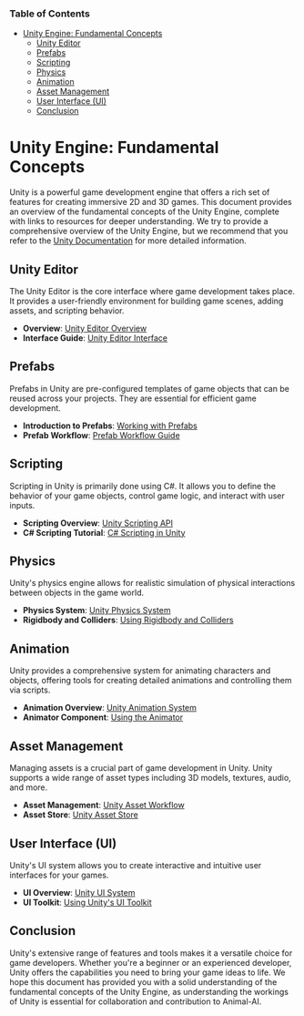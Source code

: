 ### Table of Contents
- [Unity Engine: Fundamental Concepts](#Unity-Engine:-Fundamental-Concepts)
  - [Unity Editor](#Unity-Editor)
  - [Prefabs](#Prefabs)
  - [Scripting](#Scripting)
  - [Physics](#Physics)
  - [Animation](#Animation)
  - [Asset Management](#Asset-Management)
  - [User Interface (UI)](#User-Interface-(UI))
  - [Conclusion](#Conclusion)


# Unity Engine: Fundamental Concepts

Unity is a powerful game development engine that offers a rich set of features for creating immersive 2D and 3D games. This document provides an overview of the fundamental concepts of the Unity Engine, complete with links to resources for deeper understanding. We try to provide a comprehensive overview of the Unity Engine, but we recommend that you refer to the [Unity Documentation](https://docs.unity3d.com/Manual/index.html) for more detailed information. 

## Unity Editor

The Unity Editor is the core interface where game development takes place. It provides a user-friendly environment for building game scenes, adding assets, and scripting behavior.

- **Overview**: [Unity Editor Overview](https://docs.unity3d.com/Manual/UsingTheEditor.html)
- **Interface Guide**: [Unity Editor Interface](https://learn.unity.com/tutorial/unity-editor-interface-overview)

## Prefabs

Prefabs in Unity are pre-configured templates of game objects that can be reused across your projects. They are essential for efficient game development.

- **Introduction to Prefabs**: [Working with Prefabs](https://docs.unity3d.com/Manual/Prefabs.html)
- **Prefab Workflow**: [Prefab Workflow Guide](https://learn.unity.com/tutorial/introduction-to-prefabs)

## Scripting

Scripting in Unity is primarily done using C#. It allows you to define the behavior of your game objects, control game logic, and interact with user inputs.

- **Scripting Overview**: [Unity Scripting API](https://docs.unity3d.com/ScriptReference/)
- **C# Scripting Tutorial**: [C# Scripting in Unity](https://learn.unity.com/tutorial/introduction-to-scripting)

## Physics

Unity's physics engine allows for realistic simulation of physical interactions between objects in the game world.

- **Physics System**: [Unity Physics System](https://docs.unity3d.com/Manual/PhysicsSection.html)
- **Rigidbody and Colliders**: [Using Rigidbody and Colliders](https://learn.unity.com/tutorial/physics-rigidbodies-and-colliders)

## Animation

Unity provides a comprehensive system for animating characters and objects, offering tools for creating detailed animations and controlling them via scripts.

- **Animation Overview**: [Unity Animation System](https://docs.unity3d.com/Manual/AnimationOverview.html)
- **Animator Component**: [Using the Animator](https://learn.unity.com/tutorial/animator-component)

## Asset Management

Managing assets is a crucial part of game development in Unity. Unity supports a wide range of asset types including 3D models, textures, audio, and more.

- **Asset Management**: [Unity Asset Workflow](https://docs.unity3d.com/Manual/AssetWorkflow.html)
- **Asset Store**: [Unity Asset Store](https://assetstore.unity.com/)

## User Interface (UI)

Unity's UI system allows you to create interactive and intuitive user interfaces for your games.

- **UI Overview**: [Unity UI System](https://docs.unity3d.com/Manual/UISystem.html)
- **UI Toolkit**: [Using Unity's UI Toolkit](https://learn.unity.com/tutorial/introduction-to-the-new-ui-system)

## Conclusion

Unity's extensive range of features and tools makes it a versatile choice for game developers. Whether you're a beginner or an experienced developer, Unity offers the capabilities you need to bring your game ideas to life. We hope this document has provided you with a solid understanding of the fundamental concepts of the Unity Engine, as understanding the workings of Unity is essential for collaboration and contribution to Animal-AI. 
